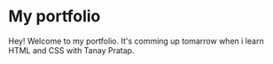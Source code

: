 # My portfolio

Hey! Welcome to my portfolio. It's comming up tomarrow when i learn HTML and CSS with Tanay Pratap.